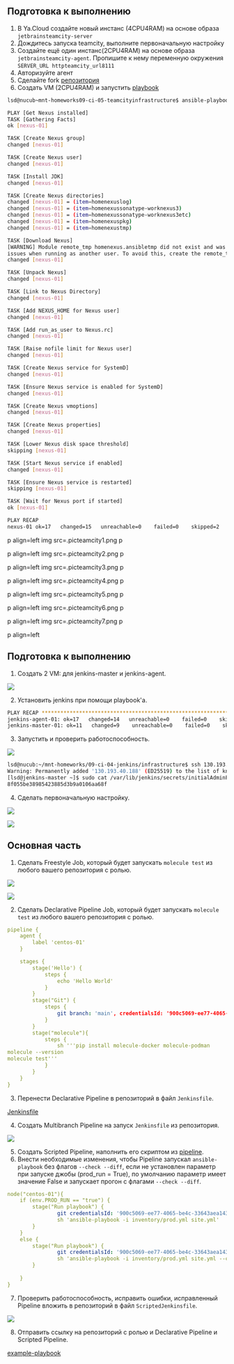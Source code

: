## Подготовка к выполнению

1. В Ya.Cloud создайте новый инстанс (4CPU4RAM) на основе образа `jetbrainsteamcity-server`
2. Дождитесь запуска teamcity, выполните первоначальную настройку
3. Создайте ещё один инстанс(2CPU4RAM) на основе образа `jetbrainsteamcity-agent`. Пропишите к нему переменную окружения `SERVER_URL httpteamcity_url8111`
4. Авторизуйте агент
5. Сделайте fork [репозитория](httpsgithub.comaragastmatbexample-teamcity)
6. Создать VM (2CPU4RAM) и запустить [playbook](.infrastructure)

```bash
lsd@nucub~mnt-homeworks09-ci-05-teamcityinfrastructure$ ansible-playbook -i inventorycicd site.yml 

PLAY [Get Nexus installed] 
TASK [Gathering Facts] 
ok [nexus-01]

TASK [Create Nexus group] 
changed [nexus-01]

TASK [Create Nexus user] 
changed [nexus-01]

TASK [Install JDK] 
changed [nexus-01]

TASK [Create Nexus directories] 
changed [nexus-01] = (item=homenexuslog)
changed [nexus-01] = (item=homenexussonatype-worknexus3)
changed [nexus-01] = (item=homenexussonatype-worknexus3etc)
changed [nexus-01] = (item=homenexuspkg)
changed [nexus-01] = (item=homenexustmp)

TASK [Download Nexus] 
[WARNING] Module remote_tmp homenexus.ansibletmp did not exist and was created with a mode of 0700, this may cause
issues when running as another user. To avoid this, create the remote_tmp dir with the correct permissions manually
changed [nexus-01]

TASK [Unpack Nexus] 
changed [nexus-01]

TASK [Link to Nexus Directory] 
changed [nexus-01]

TASK [Add NEXUS_HOME for Nexus user] 
changed [nexus-01]

TASK [Add run_as_user to Nexus.rc] 
changed [nexus-01]

TASK [Raise nofile limit for Nexus user] 
changed [nexus-01]

TASK [Create Nexus service for SystemD] 
changed [nexus-01]

TASK [Ensure Nexus service is enabled for SystemD] 
changed [nexus-01]

TASK [Create Nexus vmoptions] 
changed [nexus-01]

TASK [Create Nexus properties] 
changed [nexus-01]

TASK [Lower Nexus disk space threshold] 
skipping [nexus-01]

TASK [Start Nexus service if enabled] 
changed [nexus-01]

TASK [Ensure Nexus service is restarted] 
skipping [nexus-01]

TASK [Wait for Nexus port if started] 
ok [nexus-01]

PLAY RECAP 
nexus-01 ok=17   changed=15   unreachable=0    failed=0    skipped=2    rescued=0    ignored=0 
```

p align=left
  img src=.picteamcity1.png
p

p align=left
  img src=.picteamcity2.png
p

p align=left
  img src=.picteamcity3.png
p

p align=left
  img src=.picteamcity4.png
p

p align=left
  img src=.picteamcity5.png
p

p align=left
  img src=.picteamcity6.png
p

p align=left
  img src=.picteamcity7.png
p

p align=left
## Подготовка к выполнению

1. Создать 2 VM: для jenkins-master и jenkins-agent.

<p align="left">
  <img src="./pic/jenkins1.png">
</p>

2. Установить jenkins при помощи playbook'a.

```bash
PLAY RECAP *****************************************************************************************************************
jenkins-agent-01: ok=17   changed=14   unreachable=0    failed=0    skipped=0    rescued=0    ignored=0   
jenkins-master-01: ok=11   changed=9    unreachable=0    failed=0    skipped=0    rescued=0    ignored=0   
```

3. Запустить и проверить работоспособность.

<p align="left">
  <img src="./pic/jenkins2.png">
</p>

```bash
lsd@nucub:~/mnt-homeworks/09-ci-04-jenkins/infrastructure$ ssh 130.193.40.188
Warning: Permanently added '130.193.40.188' (ED25519) to the list of known hosts.
[lsd@jenkins-master ~]$ sudo cat /var/lib/jenkins/secrets/initialAdminPassword
8f055be38985423885d3b9a0106aa68f
```

4. Сделать первоначальную настройку.

<p align="left">
  <img src="./pic/jenkins3.png">
</p>

<p align="left">
  <img src="./pic/jenkins4.png">
</p>

## Основная часть

1. Сделать Freestyle Job, который будет запускать `molecule test` из любого вашего репозитория с ролью.

<p align="left">
  <img src="./pic/jenkins5.png">
</p>

<p align="left">
  <img src="./pic/jenkins6.png">
</p>

2. Сделать Declarative Pipeline Job, который будет запускать `molecule test` из любого вашего репозитория с ролью.

```yml
pipeline {
    agent {
        label 'centos-01'
    }

    stages {
        stage('Hello') {
            steps {
                echo 'Hello World'
            }
        }
        stage("Git") {
            steps {
                git branch: 'main', credentialsId: '900c5069-ee77-4065-be4c-33643aea1430', url: 'https://github.com/sisipka/vector-role.git'
            }
        }
        stage("molecule"){
            steps {
                sh '''pip install molecule-docker molecule-podman
molecule --version
molecule test'''
            }
        }
    }
}
```

3. Перенести Declarative Pipeline в репозиторий в файл `Jenkinsfile`.

[Jenkinsfile](https://github.com/Igor-99/devops-23/blob/main/ansible/09-ci-04-jenkins/example-playbook/Jenkinsfile)

4. Создать Multibranch Pipeline на запуск `Jenkinsfile` из репозитория.

<p align="left">
  <img src="./pic/jenkins8.png">
</p>

5. Создать Scripted Pipeline, наполнить его скриптом из [pipeline](./pipeline).
6. Внести необходимые изменения, чтобы Pipeline запускал `ansible-playbook` без флагов `--check --diff`, если не установлен параметр при запуске джобы (prod_run = True), по умолчанию параметр имеет значение False и запускает прогон с флагами `--check --diff`.

```yml
node("centos-01"){
    if (env.PROD_RUN == "true") {
        stage("Run playbook") {
                git credentialsId: '900c5069-ee77-4065-be4c-33643aea1430', url: 'https://github.com/sisipka/example-playbook.git'
                sh 'ansible-playbook -i inventory/prod.yml site.yml'
        }
    }
    else {
        stage("Run playbook") {
                git credentialsId: '900c5069-ee77-4065-be4c-33643aea1430', url: 'https://github.com/sisipka/example-playbook.git'
                sh 'ansible-playbook -i inventory/prod.yml site.yml --check --diff'
        }
        
    }
}
```

7. Проверить работоспособность, исправить ошибки, исправленный Pipeline вложить в репозиторий в файл `ScriptedJenkinsfile`.

<p align="left">
  <img src="./pic/jenkins7.png">
</p>

8. Отправить ссылку на репозиторий с ролью и Declarative Pipeline и Scripted Pipeline.

[example-playbook](https://github.com/Igor-99/devops-23/tree/main/ansible/09-ci-04-jenkins/example-playbook)
